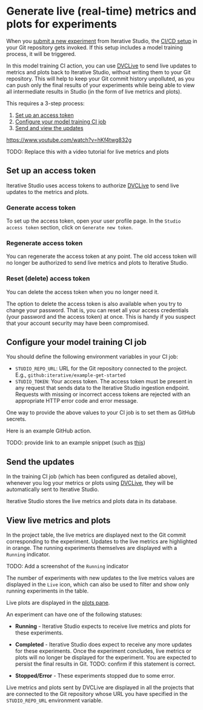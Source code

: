 # Generate live (real-time) metrics and plots for experiments

When you
[submit a new experiment](/doc/studio/user-guide/projects-and-experiments/run-experiments)
from Iterative Studio, the
[CI/CD setup](/doc/use-cases/ci-cd-for-machine-learning) in your Git repository
gets invoked. If this setup includes a model training process, it will be
triggered.

In this model training CI action, you can use [DVCLive] to send live updates to
metrics and plots back to Iterative Studio, without writing them to your Git
repository. This will help to keep your Git commit history unpolluted, as you
can push only the final results of your experiments while being able to view all
intermediate results in Studio (in the form of live metrics and plots).

This requires a 3-step process:

1. [Set up an access token](#set-up-an-access-token)
2. [Configure your model training CI job](#configure-your-model-training-ci-job)
3. [Send and view the updates](#send-the-updates)

https://www.youtube.com/watch?v=hKf4twg832g

TODO: Replace this with a video tutorial for live metrics and plots

## Set up an access token

Iterative Studio uses access tokens to authorize [DVCLive] to send live updates
to the metrics and plots.

### Generate access token

To set up the access token, open your user profile page. In the
`Studio access token` section, click on `Generate new token`.

### Regenerate access token

You can regenerate the access token at any point. The old access token will no
longer be authorized to send live metrics and plots to Iterative Studio.

### Reset (delete) access token

You can delete the access token when you no longer need it.

The option to delete the access token is also available when you try to change
your password. That is, you can reset all your access credentials (your password
and the access token) at once. This is handy if you suspect that your account
security may have been compromised.

## Configure your model training CI job

You should define the following environment variables in your CI job:

- `STUDIO_REPO_URL`: URL for the Git repository connected to the project. E.g.,
  `github:iterative/example-get-started`
- `STUDIO_TOKEN`: Your access token. The access token must be present in any
  request that sends data to the Iterative Studio ingestion endpoint. Requests
  with missing or incorrect access tokens are rejected with an appropriate HTTP
  error code and error message.

One way to provide the above values to your CI job is to set them as GitHub
secrets.

Here is an example GitHub action.

TODO: provide link to an example snippet (such as
[this](https://github.com/iterative/test-dvclive-studio/blob/086a51d76c7983f24c091e1b007820916aa75e7d/.github/workflows/test_live_metrics.yaml#L17-L19))

## Send the updates

In the training CI job (which has been configured as detailed above), whenever
you log your metrics or plots using [DVCLive], they will be automatically sent
to Iterative Studio.

Iterative Studio stores the live metrics and plots data in its database.

## View live metrics and plots

In the project table, the live metrics are displayed next to the Git commit
corresponding to the experiment. Updates to the live metrics are highlighted in
orange. The running experiments themselves are displayed with a `Running`
indicator.

TODO: Add a screenshot of the `Running` indicator

The number of experiments with new updates to the live metrics values are
displayed in the `Live` icon, which can also be used to filter and show only
running experiments in the table.

Live plots are displayed in the
[plots pane](/doc/studio/user-guide/projects-and-experiments/visualize-and-compare#how-to-generate-plots).

An experiment can have one of the following statuses:

- **Running** - Iterative Studio expects to receive live metrics and plots for
  these experiments.
- **Completed** - Iterative Studio does expect to receive any more updates for
  these experiments. Once the experiment concludes, live metrics or plots will
  no longer be displayed for the experiment. You are expected to persist the
  final results in Git. TODO: confirm if this statement is correct.

- **Stopped/Error** - These experiments stopped due to some error.

<admon>

Live metrics and plots sent by DVCLive are displayed in all the projects that
are connected to the Git repository whose URL you have specified in the
`STUDIO_REPO_URL` environment variable.

</admon>

[dvclive]: /doc/dvclive
